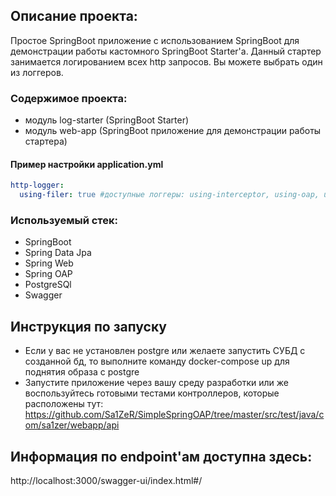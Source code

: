 ## Описание проекта:
Простое SpringBoot приложение с использованием SpringBoot для демонстрации работы кастомного SpringBoot Starter'a.
Данный стартер занимается логированием всех http запросов. Вы можете выбрать один из логгеров.

### Содержимое проекта:
- модуль log-starter (SpringBoot Starter)
- модуль web-app (SpringBoot приложение для демонстрации работы стартера)

#### Пример настройки application.yml

```yaml
http-logger:
  using-filer: true #доступные логгеры: using-interceptor, using-oap, using-filter
```

### Используемый стек:
- SpringBoot
- Spring Data Jpa
- Spring Web
- Spring OAP
- PostgreSQl
- Swagger

## Инструкция по запуску
- Если у вас не установлен postgre или желаете запустить СУБД с созданной бд, то выполните команду docker-compose up для поднятия образа с postgre
- Запустите приложение через вашу среду разработки или же воспользуйтесь готовыми тестами контроллеров, которые расположены тут: https://github.com/Sa1ZeR/SimpleSpringOAP/tree/master/src/test/java/com/sa1zer/webapp/api

## Информация по endpoint'ам доступна здесь:
http://localhost:3000/swagger-ui/index.html#/
